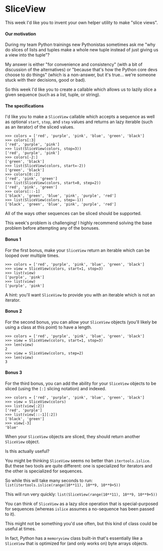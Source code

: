 # SliceView

This week I'd like you to invent your own helper utility to make "slice views".

#### Our motivation

During my team Python trainings new Pythonistas sometimes ask me "why do slices of lists and tuples make a whole new 
tuple instead of just giving us a view into the tuple"?

My answer is either "for convenience and consistency" (with a bit of discussion of the alternatives) or "because 
that's how the Python core devs choose to do things" (which is a non-answer, but it's true... we're someone stuck 
with their decisions, good or bad).

So this week I'd like you to create a callable which allows us to lazily slice a given sequence (such as a list, 
tuple, or string).

#### The specifications

I'd like you to make a `SliceView` callable which accepts a sequence as well as optional `start`, `stop`, and `step` 
values and returns an lazy iterable (such as an iterator) of the sliced values.

    >>> colors = ['red', 'purple', 'pink', 'blue', 'green', 'black']
    >>> colors[:3]
    ['red', 'purple', 'pink']
    >>> list(SliceView(colors, stop=3))
    ['red', 'purple', 'pink']
    >>> colors[-2:]
    ['green', 'black']
    >>> list(SliceView(colors, start=-2))
    ['green', 'black']
    >>> colors[0::2]
    ['red', 'pink', 'green']
    >>> list(SliceView(colors, start=0, step=2))
    ['red', 'pink', 'green']
    >>> colors[::-1]
    ['black', 'green', 'blue', 'pink', 'purple', 'red']
    >>> list(SliceView(colors, step=-1))
    ['black', 'green', 'blue', 'pink', 'purple', 'red']

All of the ways other sequences can be sliced should be supported.

This week's problem is challenging! I highly recommend solving the base problem before attempting any of the bonuses.

#### Bonus 1

For the first bonus, make your `SliceView` return an iterable which can be looped over multiple times.

    >>> colors = ['red', 'purple', 'pink', 'blue', 'green', 'black']
    >>> view = SliceView(colors, start=1, stop=3)
    >>> list(view)
    ['purple', 'pink']
    >>> list(view)
    ['purple', 'pink']

A hint: you'll want `SliceView` to provide you with an iterable which is not an iterator.

#### Bonus 2

For the second bonus, you can allow your `SliceView` objects (you'll likely be using a class at this point) to have 
a length.

    >>> colors = ['red', 'purple', 'pink', 'blue', 'green', 'black']
    >>> view = SliceView(colors, start=1, stop=3)
    >>> len(view)
    2
    >>> view = SliceView(colors, step=2)
    >>> len(view)
    3

#### Bonus 3

For the third bonus, you can add the ability for your `SliceView` objects to be sliced (using the `[:]` slicing 
notation) and indexed.

    >>> colors = ['red', 'purple', 'pink', 'blue', 'green', 'black']
    >>> view = SliceView(colors)
    >>> list(view[:2])
    ['red', 'purple']
    >>> list(view[::-1][:2])
    ['black', 'green']
    >>> view[-3]
    'blue'

When your `SliceView` objects are sliced, they should return another `SliceView` object.

Is this actually useful?

You might be thinking `SliceView` seems no better than `itertools.islice`. But these two tools are quite different: 
one is specialized for iterators and the other is specialized for sequences.

So while this will take many seconds to run: `list(itertools.islice(range(10**11), 10**9, 10**9+5))`

This will run very quickly: `list(SliceView(range(10**11), 10**9, 10**9+5))`

You can think of `SliceView` as a lazy slice operation that is special-purposed for sequences (whereas `islice` 
assumes a no-sequence has been passed to it).

This might not be something you'd use often, but this kind of class could be useful at times.

In fact, Python has a `memoryview` class built-in that's essentially like a `SliceView` that is optimized for (and 
only works on) byte arrays objects.
